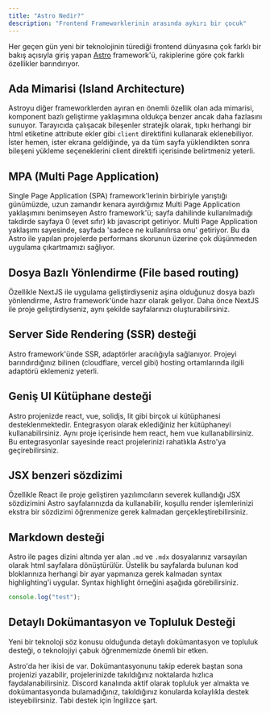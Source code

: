 ```yaml
---
title: "Astro Nedir?"
description: "Frontend Frameworklerinin arasında aykırı bir çocuk"
---
```


Her geçen gün yeni bir teknolojinin türediği frontend dünyasına çok farklı bir bakış açısıyla giriş yapan [Astro](https://astro.build/) framework'ü, rakiplerine göre çok farklı özellikler barındırıyor.

## Ada Mimarisi (Island Architecture)

Astroyu diğer frameworklerden ayıran en önemli özellik olan ada mimarisi, komponent bazlı geliştirme yaklaşımına oldukça benzer ancak daha fazlasını sunuyor. Tarayıcıda çalışacak bileşenler stratejik olarak, tıpkı herhangi bir html etiketine attribute ekler gibi `client` direktifini kullanarak eklenebiliyor. İster hemen, ister ekrana geldiğinde, ya da tüm sayfa yüklendikten sonra bileşeni yükleme seçeneklerini client direktifi içerisinde belirtmeniz yeterli.

## MPA (Multi Page Application)

Single Page Application (SPA) framework'lerinin birbiriyle yarıştığı günümüzde, uzun zamandır kenara ayırdığımız Multi Page Application yaklaşımını benimseyen Astro framework'ü; sayfa dahilinde kullanılmadığı takdirde sayfaya 0 (evet sıfır) kb javascript getiriyor. Multi Page Application yaklaşımı sayesinde, sayfada 'sadece ne kullanılırsa onu' getiriyor. Bu da Astro ile yapılan projelerde performans skorunun üzerine çok düşünmeden uygulama çıkartmamızı sağlıyor.

## Dosya Bazlı Yönlendirme (File based routing)

Özellikle NextJS ile uygulama geliştirdiyseniz aşina olduğunuz dosya bazlı yönlendirme, Astro framework'ünde hazır olarak geliyor. Daha önce NextJS ile proje geliştirdiyseniz, aynı şekilde sayfalarınızı oluşturabilirsiniz.

## Server Side Rendering (SSR) desteği

Astro framework'ünde SSR, adaptörler aracılığıyla sağlanıyor. Projeyi barındırdığınız bilinen (cloudflare, vercel gibi) hosting ortamlarında ilgili adaptörü eklemeniz yeterli.

## Geniş UI Kütüphane desteği

Astro projenizde react, vue, solidjs, lit gibi birçok ui kütüphanesi desteklenmektedir. Entegrasyon olarak eklediğiniz her kütüphaneyi kullanabilirsiniz. Aynı proje içerisinde hem react, hem vue kullanabilirsiniz. Bu entegrasyonlar sayesinde react projelerinizi rahatlıkla Astro'ya geçirebilirsiniz.

## JSX benzeri sözdizimi

Özellikle React ile proje geliştiren yazılımcıların severek kullandığı JSX sözdizimini Astro sayfalarınızda da kullanabilir, koşullu render işlemlerinizi ekstra bir sözdizimi öğrenmenize gerek kalmadan gerçekleştirebilirsiniz.

## Markdown desteği

Astro ile pages dizini altında yer alan `.md` ve `.mdx` dosyalarınız varsayılan olarak html sayfalara dönüştürülür. Üstelik bu sayfalarda bulunan kod bloklarınıza herhangi bir ayar yapmanıza gerek kalmadan syntax highlighting'i uygular. Syntax highlight örneğini aşağıda görebilirsiniz.

```js
console.log("test");
```

## Detaylı Dokümantasyon ve Topluluk Desteği

Yeni bir teknoloji söz konusu olduğunda detaylı dokümantasyon ve topluluk desteği, o teknolojiyi çabuk öğrenmemizde önemli bir etken.

Astro'da her ikisi de var. Dokümantasyonunu takip ederek baştan sona projenizi yazabilir, projelerinizde takıldığınız noktalarda hızlıca faydalanabilirsiniz. Discord kanalında aktif olarak topluluk yer almakta ve dokümantasyonda bulamadığınız, takıldığınız konularda kolaylıkla destek isteyebilirsiniz. Tabi destek için İngilizce şart.
